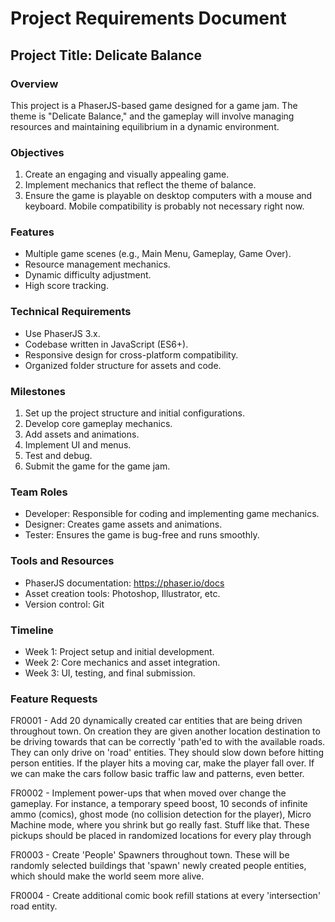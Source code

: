 # Project Requirements Document

## Project Title: Delicate Balance

### Overview
This project is a PhaserJS-based game designed for a game jam. The theme is "Delicate Balance," and the gameplay will involve managing resources and maintaining equilibrium in a dynamic environment.

### Objectives
1. Create an engaging and visually appealing game.
2. Implement mechanics that reflect the theme of balance.
3. Ensure the game is playable on desktop computers with a mouse and keyboard.  Mobile compatibility is probably not necessary right now.

### Features
- Multiple game scenes (e.g., Main Menu, Gameplay, Game Over).
- Resource management mechanics.
- Dynamic difficulty adjustment.
- High score tracking.

### Technical Requirements
- Use PhaserJS 3.x.
- Codebase written in JavaScript (ES6+).
- Responsive design for cross-platform compatibility.
- Organized folder structure for assets and code.

### Milestones
1. Set up the project structure and initial configurations.
2. Develop core gameplay mechanics.
3. Add assets and animations.
4. Implement UI and menus.
5. Test and debug.
6. Submit the game for the game jam.

### Team Roles
- Developer: Responsible for coding and implementing game mechanics.
- Designer: Creates game assets and animations.
- Tester: Ensures the game is bug-free and runs smoothly.

### Tools and Resources
- PhaserJS documentation: https://phaser.io/docs
- Asset creation tools: Photoshop, Illustrator, etc.
- Version control: Git

### Timeline
- Week 1: Project setup and initial development.
- Week 2: Core mechanics and asset integration.
- Week 3: UI, testing, and final submission.


### Feature Requests
FR0001 - Add 20 dynamically created car entities that are being driven throughout town. On creation they are given another location destination to be driving towards that can be correctly 'path'ed to with the available roads.  They can only drive on 'road' entities.  They should slow down before hitting person entities.  If the player hits a moving car, make the player fall over.  If we can make the cars follow basic traffic law and patterns, even better.

FR0002 - Implement power-ups that when moved over change the gameplay.  For instance, a temporary speed boost, 10 seconds of infinite ammo (comics), ghost mode (no collision detection for the player), Micro Machine mode, where you shrink but go really fast.  Stuff like that.  These pickups should be placed in randomized locations for every play through

FR0003 - Create 'People' Spawners throughout town.  These will be randomly selected buildings that 'spawn' newly created people entities, which should make the world seem more alive.

FR0004 - Create additional comic book refill stations at every 'intersection' road entity.